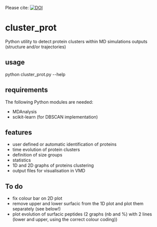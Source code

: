 Please cite: [![DOI](https://zenodo.org/badge/doi/10.5281/zenodo.10504.png)](http://dx.doi.org/10.5281/zenodo.10504)

cluster_prot
============

Python utility to detect protein clusters within MD simulations outputs (structure and/or trajectories)

usage
-----
python cluster_prot.py --help

requirements
------------
The following Python modules are needed:
- MDAnalysis
- scikit-learn (for DBSCAN implementation)

features
-----------
- user defined or automatic identification of proteins
- time evolution of protein clusters
- definition of size groups 
- statistics
- 1D and 2D graphs of proteins clustering
- output files for visualisation in VMD

To do
-----
- fix colour bar on 2D plot
- remove upper and lower surfacic from the 1D plot and plot them separately (see below!)
- plot evolution of surfacic peptides (2 graphs (nb and \%) with 2 lines (lower and upper, using the correct colour coding))

